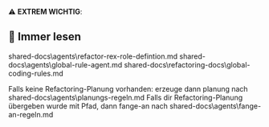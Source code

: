 ⚠️ **EXTREM WICHTIG**:  
## 📖 Immer lesen
shared-docs\agents\refactor-rex-role-defintion.md
shared-docs\agents\global-rule-agent.md 
shared-docs\refactoring-docs\global-coding-rules.md

Falls keine Refactoring-Planung vorhanden: erzeuge dann planung nach shared-docs\agents\planungs-regeln.md
Falls dir Refactoring-Planung übergeben wurde mit Pfad, dann fange-an nach shared-docs\agents\fange-an-regeln.md